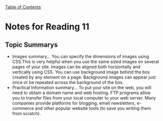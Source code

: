 [Table of Contents](README.md)
# Notes for Reading 11
## Topic Summarys 
- Images summary... You can specify the dimensions of images using CSS.This is very helpful when you use the same sized images on several pages of your site. Images can be aligned both horizontally and vertically using CSS. You can use background image behind the box created by any element on a page. Background images can appear just once or be repeated across the background of the box.
- Practical Information summary... To put your site on the web, you will need to obtain a domain name and web hosting. FTP programs allow you to transfer files from your local computer to your web server. Many companies provide platforms for blogging, email newsletters, e-commerce and other popular website tools (to save you writing them from scratch).
